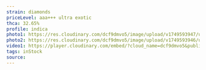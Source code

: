 ```yaml
---
strain: diamonds
priceLevel: aaa+++ ultra exotic
thca: 32.65%
profile: indica
photo1: https://res.cloudinary.com/dcf9dmvo5/image/upload/v1749593947/ultra-ex_indica_diamonds_1_jhskuj.jpg
photo2: https://res.cloudinary.com/dcf9dmvo5/image/upload/v1749593946/ultra-ex_indica_diamonds_2_xhmi4g.jpg
video1: https://player.cloudinary.com/embed/?cloud_name=dcf9dmvo5&public_id=ultra-ex_indica_diamonds_bv20ua&profile=flower
tags: inStock
source:
---
```

